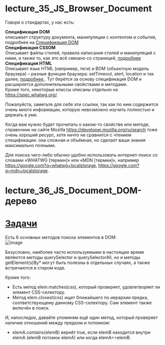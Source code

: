 # lecture_35_JS_Browser_Document


Говоря о стандартах, у нас есть:  

**Спецификация DOM**  
описывает структуру документа, манипуляции с контентом и события, подробнее на   [Спецификация DOM ](https://dom.spec.whatwg.org.)    
**Спецификация CSSOM**  
Описывает файлы стилей, правила написания стилей и манипуляций с ними, а также то, как это всё связано со страницей,  [подробнее ](https://dom.spec.whatwg.org.)     
**Спецификация HTML**  
Описывает язык HTML (например, теги) и BOM (объектную модель браузера) – разные функции браузера: setTimeout, alert, location и так далее,  [подробнее ](https://html.spec.whatwg.org). Тут берётся за основу спецификация DOM и расширяется дополнительными свойствами и методами.  
Кроме того, некоторые классы описаны отдельно на https://spec.whatwg.org/.  

Пожалуйста, заметьте для себя эти ссылки, так как по ним содержится очень много информации, которую невозможно изучить полностью и держать в уме.  

Когда вам нужно будет прочитать о каком-то свойстве или методе, справочник на сайте Mozilla https://developer.mozilla.org/ru/search тоже очень хороший ресурс, хотя ничто не сравнится с чтением спецификации: она сложная и объёмная, но сделает ваши знания максимально полными.  

Для поиска чего-либо обычно удобно использовать интернет-поиск со словами «WHATWG [термин]» или «MDN [термин]», например https://google.com?q=whatwg+localstorage, https://google.com?q=mdn+localstorage.  

# lecture_36_JS_Document_DOM-дерево

#  [Задачи ](https://github.com/schoolteacherMP/lecture_36_JS_Document_DOM-tree/blob/main/tasks.md)  

Есть 6 основных методов поиска элементов в DOM:  
![image](https://user-images.githubusercontent.com/113675674/219056971-63da34b5-98c2-4a01-a274-a04b9de422c2.png)  

Безусловно, наиболее часто используемыми в настоящее время являются методы querySelector и querySelectorAll, но и методы getElement(s)By* могут быть полезны в отдельных случаях, а также встречаются в старом коде.  

Кроме того:  

-  Есть метод elem.matches(css), который проверяет, удовлетворяет ли элемент CSS-селектору.  
-  Метод elem.closest(css) ищет ближайшего по иерархии предка, соответствующему данному CSS-селектору. Сам элемент также включён в поиск.  

И, напоследок, давайте упомянем ещё один метод, который проверяет наличие отношений между предком и потомком:

-  elemA.contains(elemB) вернёт true, если elemB находится внутри elemA (elemB потомок elemA) или когда elemA==elemB.

